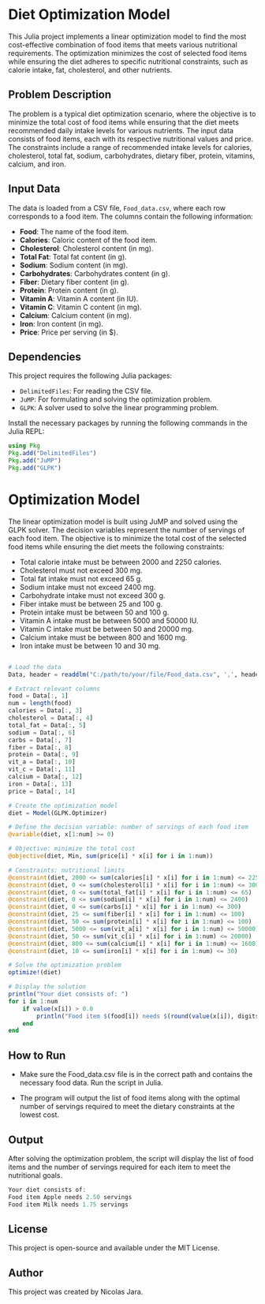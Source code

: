 
# Diet Optimization Model

This Julia project implements a linear optimization model to find the most cost-effective combination of food items that meets various nutritional requirements. The optimization minimizes the cost of selected food items while ensuring the diet adheres to specific nutritional constraints, such as calorie intake, fat, cholesterol, and other nutrients.

## Problem Description

The problem is a typical diet optimization scenario, where the objective is to minimize the total cost of food items while ensuring that the diet meets recommended daily intake levels for various nutrients. The input data consists of food items, each with its respective nutritional values and price. The constraints include a range of recommended intake levels for calories, cholesterol, total fat, sodium, carbohydrates, dietary fiber, protein, vitamins, calcium, and iron.

## Input Data

The data is loaded from a CSV file, `Food_data.csv`, where each row corresponds to a food item. The columns contain the following information:
- **Food**: The name of the food item.
- **Calories**: Caloric content of the food item.
- **Cholesterol**: Cholesterol content (in mg).
- **Total Fat**: Total fat content (in g).
- **Sodium**: Sodium content (in mg).
- **Carbohydrates**: Carbohydrates content (in g).
- **Fiber**: Dietary fiber content (in g).
- **Protein**: Protein content (in g).
- **Vitamin A**: Vitamin A content (in IU).
- **Vitamin C**: Vitamin C content (in mg).
- **Calcium**: Calcium content (in mg).
- **Iron**: Iron content (in mg).
- **Price**: Price per serving (in $).

## Dependencies

This project requires the following Julia packages:
- `DelimitedFiles`: For reading the CSV file.
- `JuMP`: For formulating and solving the optimization problem.
- `GLPK`: A solver used to solve the linear programming problem.

Install the necessary packages by running the following commands in the Julia REPL:

```julia
using Pkg
Pkg.add("DelimitedFiles")
Pkg.add("JuMP")
Pkg.add("GLPK")
```
# Optimization Model
The linear optimization model is built using JuMP and solved using the GLPK solver. The decision variables represent the number of servings of each food item. The objective is to minimize the total cost of the selected food items while ensuring the diet meets the following constraints:

- Total calorie intake must be between 2000 and 2250 calories.
- Cholesterol must not exceed 300 mg.
- Total fat intake must not exceed 65 g.
- Sodium intake must not exceed 2400 mg.
- Carbohydrate intake must not exceed 300 g.
- Fiber intake must be between 25 and 100 g.
- Protein intake must be between 50 and 100 g.
- Vitamin A intake must be between 5000 and 50000 IU.
- Vitamin C intake must be between 50 and 20000 mg.
- Calcium intake must be between 800 and 1600 mg.
- Iron intake must be between 10 and 30 mg.

```julia

# Load the data
Data, header = readdlm("C:/path/to/your/file/Food_data.csv", ',', header=true)

# Extract relevant columns
food = Data[:, 1]
num = length(food)
calories = Data[:, 3]
cholesterol = Data[:, 4]
total_fat = Data[:, 5]
sodium = Data[:, 6]
carbs = Data[:, 7]
fiber = Data[:, 8]
protein = Data[:, 9]
vit_a = Data[:, 10]
vit_c = Data[:, 11]
calcium = Data[:, 12]
iron = Data[:, 13]
price = Data[:, 14]

# Create the optimization model
diet = Model(GLPK.Optimizer)

# Define the decision variable: number of servings of each food item
@variable(diet, x[1:num] >= 0)

# Objective: minimize the total cost
@objective(diet, Min, sum(price[i] * x[i] for i in 1:num))

# Constraints: nutritional limits
@constraint(diet, 2000 <= sum(calories[i] * x[i] for i in 1:num) <= 2250)
@constraint(diet, 0 <= sum(cholesterol[i] * x[i] for i in 1:num) <= 300)
@constraint(diet, 0 <= sum(total_fat[i] * x[i] for i in 1:num) <= 65)
@constraint(diet, 0 <= sum(sodium[i] * x[i] for i in 1:num) <= 2400)
@constraint(diet, 0 <= sum(carbs[i] * x[i] for i in 1:num) <= 300)
@constraint(diet, 25 <= sum(fiber[i] * x[i] for i in 1:num) <= 100)
@constraint(diet, 50 <= sum(protein[i] * x[i] for i in 1:num) <= 100)
@constraint(diet, 5000 <= sum(vit_a[i] * x[i] for i in 1:num) <= 50000)
@constraint(diet, 50 <= sum(vit_c[i] * x[i] for i in 1:num) <= 20000)
@constraint(diet, 800 <= sum(calcium[i] * x[i] for i in 1:num) <= 1600)
@constraint(diet, 10 <= sum(iron[i] * x[i] for i in 1:num) <= 30)

# Solve the optimization problem
optimize!(diet)

# Display the solution
println("Your diet consists of: ")
for i in 1:num
    if value(x[i]) > 0.0
        println("Food item $(food[i]) needs $(round(value(x[i]), digits = 2)) servings")
    end
end
```
## How to Run
- Make sure the Food_data.csv file is in the correct path and contains the necessary food data.
Run the script in Julia.  

- The program will output the list of food items along with the optimal number of servings required to meet the dietary constraints at the lowest cost.
## Output
After solving the optimization problem, the script will display the list of food items and the number of servings required for each item to meet the nutritional goals.
```julia 
Your diet consists of:
Food item Apple needs 2.50 servings
Food item Milk needs 1.75 servings
```

## License
This project is open-source and available under the MIT License.

## Author
This project was created by Nicolas Jara.
